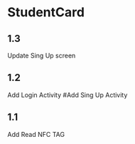 # StudentCard
## 1.3 
Update Sing Up screen

## 1.2 
Add Login Activity #Add Sing Up Activity

## 1.1 
Add Read NFC TAG
